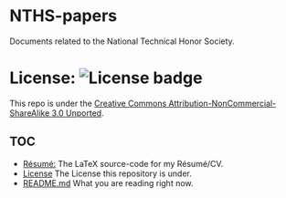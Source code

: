# NTHS-papers

Documents related to the National Technical Honor Society.

# License: ![License badge](https://img.shields.io/badge/License-CC%20BY--NC--SA%203.0-blue.svg)

This repo is under the [Creative Commons Attribution-NonCommercial-ShareAlike 3.0 Unported](https://creativecommons.org/licenses/by-nc-sa/3.0/).

## TOC

- [Résumé:](resume) The LaTeX source-code for my Résumé/CV.
- [License](LICENSE) The License this repository is under.
- [README.md](README.md) What you are reading right now.
